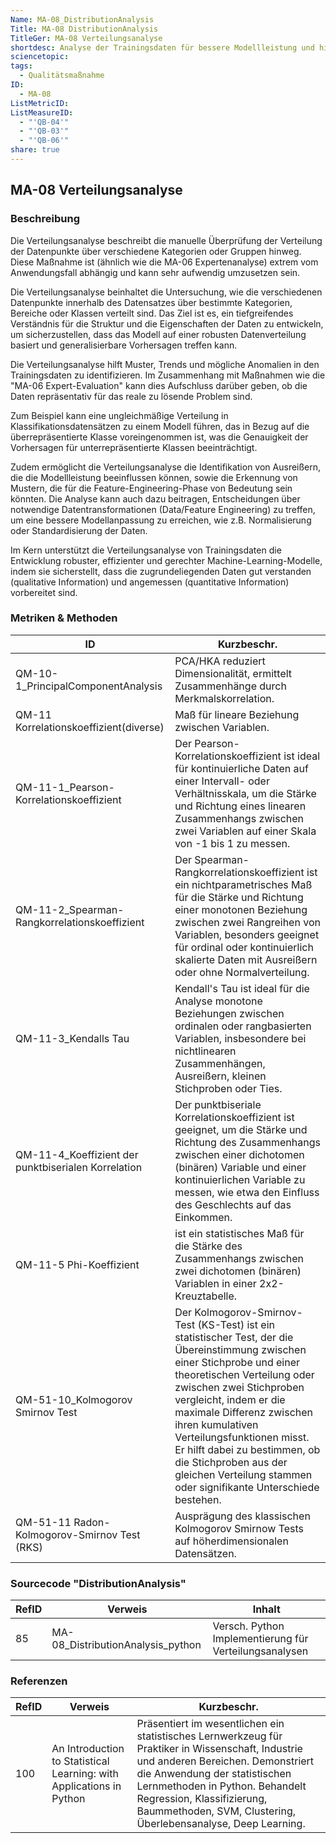 ```yaml
---
Name: MA-08_DistributionAnalysis
Title: MA-08 DistributionAnalysis
TitleGer: MA-08 Verteilungsanalyse
shortdesc: Analyse der Trainingsdaten für bessere Modellleistung und hilft Muster, Trends und mögliche Anomalien zu finden.
sciencetopic: 
tags:
  - Qualitätsmaßnahme
ID:
  - MA-08
ListMetricID: 
ListMeasureID:
  - "'QB-04'"
  - "'QB-03'"
  - "'QB-06'"
share: true
---
```

## MA-08 Verteilungsanalyse

### Beschreibung

Die Verteilungsanalyse beschreibt die manuelle Überprüfung der Verteilung der Datenpunkte über verschiedene Kategorien oder Gruppen hinweg. Diese Maßnahme ist (ähnlich wie die MA-06 Expertenanalyse) extrem vom Anwendungsfall abhängig und kann sehr aufwendig umzusetzen sein. 

Die Verteilungsanalyse beinhaltet die Untersuchung, wie die verschiedenen Datenpunkte innerhalb des Datensatzes über bestimmte Kategorien, Bereiche oder Klassen verteilt sind. Das Ziel ist es, ein tiefgreifendes Verständnis für die Struktur und die Eigenschaften der Daten zu entwickeln, um sicherzustellen, dass das Modell auf einer robusten Datenverteilung basiert und generalisierbare Vorhersagen treffen kann.

Die Verteilungsanalyse hilft Muster, Trends und mögliche Anomalien in den Trainingsdaten zu identifizieren. Im Zusammenhang mit Maßnahmen wie die "MA-06 Expert-Evaluation" kann dies Aufschluss darüber geben, ob die Daten repräsentativ für das reale zu lösende Problem sind. 

Zum Beispiel kann eine ungleichmäßige Verteilung in Klassifikationsdatensätzen zu einem Modell führen, das in Bezug auf die überrepräsentierte Klasse voreingenommen ist, was die Genauigkeit der Vorhersagen für unterrepräsentierte Klassen beeinträchtigt.

Zudem ermöglicht die Verteilungsanalyse die Identifikation von Ausreißern, die die Modellleistung beeinflussen können, sowie die Erkennung von Mustern, die für die Feature-Engineering-Phase von Bedeutung sein könnten. Die Analyse kann auch dazu beitragen, Entscheidungen über notwendige Datentransformationen (Data/Feature Engineering) zu treffen, um eine bessere Modellanpassung zu erreichen, wie z.B. Normalisierung oder Standardisierung der Daten.

Im Kern unterstützt die Verteilungsanalyse von Trainingsdaten die Entwicklung robuster, effizienter und gerechter Machine-Learning-Modelle, indem sie sicherstellt, dass die zugrundeliegenden Daten gut verstanden (qualitative Information) und angemessen (quantitative Information) vorbereitet sind. 


### Metriken & Methoden

| ID                                                  | Kurzbeschr.                                                                                                                                                                                                                                                                                                                                                                                                            |
| --------------------------------------------------- | ---------------------------------------------------------------------------------------------------------------------------------------------------------------------------------------------------------------------------------------------------------------------------------------------------------------------------------------------------------------------------------------------------------------------- |
| QM-10-1_PrincipalComponentAnalysis                  | PCA/HKA reduziert Dimensionalität, ermittelt Zusammenhänge durch Merkmalskorrelation.                                                                                                                                                                                                                                                                                                                                  |
| QM-11 Korrelationskoeffizient(diverse)              | Maß für lineare Beziehung zwischen Variablen.                                                                                                                                                                                                                                                                                                                                                                          |
| QM-11-1_Pearson-Korrelationskoeffizient             | Der Pearson-Korrelationskoeffizient ist ideal für kontinuierliche Daten auf einer Intervall- oder Verhältnisskala, um die Stärke und Richtung eines linearen Zusammenhangs zwischen zwei Variablen auf einer Skala von -1 bis 1 zu messen.                                                                                                                                                                             |
| QM-11-2_Spearman-Rangkorrelationskoeffizient        | Der Spearman-Rangkorrelationskoeffizient ist ein nichtparametrisches Maß für die Stärke und Richtung einer monotonen Beziehung zwischen zwei Rangreihen von Variablen, besonders geeignet für ordinal oder kontinuierlich skalierte Daten mit Ausreißern oder ohne Normalverteilung.                                                                                                                                   |
| QM-11-3_Kendalls Tau                                | Kendall's Tau ist ideal für die Analyse monotone Beziehungen zwischen ordinalen oder rangbasierten Variablen, insbesondere bei nichtlinearen Zusammenhängen, Ausreißern, kleinen Stichproben oder Ties.                                                                                                                                                                                                                |
| QM-11-4_Koeffizient der punktbiserialen Korrelation | Der punktbiseriale Korrelationskoeffizient ist geeignet, um die Stärke und Richtung des Zusammenhangs zwischen einer dichotomen (binären) Variable und einer kontinuierlichen Variable zu messen, wie etwa den Einfluss des Geschlechts auf das Einkommen.                                                                                                                                                             |
| QM-11-5 Phi-Koeffizient                             | ist ein statistisches Maß für die Stärke des Zusammenhangs zwischen zwei dichotomen (binären) Variablen in einer 2x2-Kreuztabelle.                                                                                                                                                                                                                                                                                     |
| QM-51-10_Kolmogorov Smirnov Test                    | Der Kolmogorov-Smirnov-Test (KS-Test) ist ein statistischer Test, der die Übereinstimmung zwischen einer Stichprobe und einer theoretischen Verteilung oder zwischen zwei Stichproben vergleicht, indem er die maximale Differenz zwischen ihren kumulativen Verteilungsfunktionen misst. Er hilft dabei zu bestimmen, ob die Stichproben aus der gleichen Verteilung stammen oder signifikante Unterschiede bestehen. |
| QM-51-11 Radon-Kolmogorov-Smirnov Test (RKS)        | Ausprägung des klassischen Kolmogorov Smirnow Tests auf höherdimensionalen Datensätzen.                                                                                                                                                                                                                                                                                                                                |


### Sourcecode "DistributionAnalysis"

| RefID | Verweis                           | Inhalt                                                 |
| ----- | --------------------------------- | ------------------------------------------------------ |
| 85    | MA-08_DistributionAnalysis_python | Versch. Python Implementierung für Verteilungsanalysen |



### Referenzen

| RefID | Verweis                                                                | Kurzbeschr.                                                                                                                                                                                                                                                                                             |
| ----- | ---------------------------------------------------------------------- | ------------------------------------------------------------------------------------------------------------------------------------------------------------------------------------------------------------------------------------------------------------------------------------------------------- |
| 100   |  An Introduction to Statistical Learning: with Applications in Python  | Präsentiert im wesentlichen ein statistisches Lernwerkzeug für Praktiker in Wissenschaft, Industrie und anderen Bereichen. Demonstriert die Anwendung der statistischen Lernmethoden in Python. Behandelt Regression, Klassifizierung, Baummethoden, SVM, Clustering, Überlebensanalyse, Deep Learning. |

